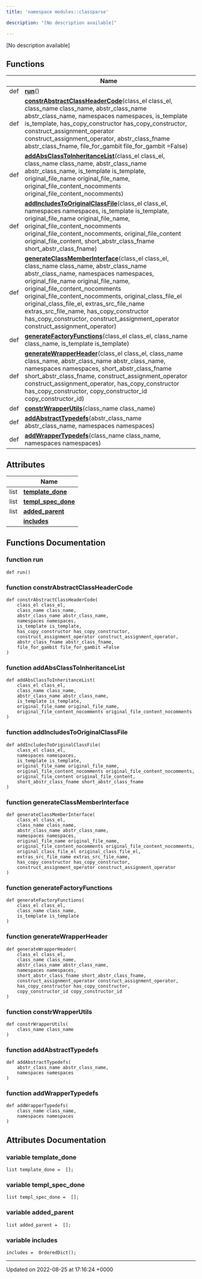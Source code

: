 ```yaml
---
title: 'namespace modules::classparse'

description: "[No description available]"

---
```







[No description available]

## Functions

|                | Name           |
| -------------- | -------------- |
| def | **[run](/documentation/code/namespaces/namespacemodules_1_1classparse/#function-run)**() |
| def | **[constrAbstractClassHeaderCode](/documentation/code/namespaces/namespacemodules_1_1classparse/#function-constrabstractclassheadercode)**(class_el class_el, class_name class_name, abstr_class_name abstr_class_name, namespaces namespaces, is_template is_template, has_copy_constructor has_copy_constructor, construct_assignment_operator construct_assignment_operator, abstr_class_fname abstr_class_fname, file_for_gambit file_for_gambit =False) |
| def | **[addAbsClassToInheritanceList](/documentation/code/namespaces/namespacemodules_1_1classparse/#function-addabsclasstoinheritancelist)**(class_el class_el, class_name class_name, abstr_class_name abstr_class_name, is_template is_template, original_file_name original_file_name, original_file_content_nocomments original_file_content_nocomments) |
| def | **[addIncludesToOriginalClassFile](/documentation/code/namespaces/namespacemodules_1_1classparse/#function-addincludestooriginalclassfile)**(class_el class_el, namespaces namespaces, is_template is_template, original_file_name original_file_name, original_file_content_nocomments original_file_content_nocomments, original_file_content original_file_content, short_abstr_class_fname short_abstr_class_fname) |
| def | **[generateClassMemberInterface](/documentation/code/namespaces/namespacemodules_1_1classparse/#function-generateclassmemberinterface)**(class_el class_el, class_name class_name, abstr_class_name abstr_class_name, namespaces namespaces, original_file_name original_file_name, original_file_content_nocomments original_file_content_nocomments, original_class_file_el original_class_file_el, extras_src_file_name extras_src_file_name, has_copy_constructor has_copy_constructor, construct_assignment_operator construct_assignment_operator) |
| def | **[generateFactoryFunctions](/documentation/code/namespaces/namespacemodules_1_1classparse/#function-generatefactoryfunctions)**(class_el class_el, class_name class_name, is_template is_template) |
| def | **[generateWrapperHeader](/documentation/code/namespaces/namespacemodules_1_1classparse/#function-generatewrapperheader)**(class_el class_el, class_name class_name, abstr_class_name abstr_class_name, namespaces namespaces, short_abstr_class_fname short_abstr_class_fname, construct_assignment_operator construct_assignment_operator, has_copy_constructor has_copy_constructor, copy_constructor_id copy_constructor_id) |
| def | **[constrWrapperUtils](/documentation/code/namespaces/namespacemodules_1_1classparse/#function-constrwrapperutils)**(class_name class_name) |
| def | **[addAbstractTypedefs](/documentation/code/namespaces/namespacemodules_1_1classparse/#function-addabstracttypedefs)**(abstr_class_name abstr_class_name, namespaces namespaces) |
| def | **[addWrapperTypedefs](/documentation/code/namespaces/namespacemodules_1_1classparse/#function-addwrappertypedefs)**(class_name class_name, namespaces namespaces) |

## Attributes

|                | Name           |
| -------------- | -------------- |
| list | **[template_done](/documentation/code/namespaces/namespacemodules_1_1classparse/#variable-template-done)**  |
| list | **[templ_spec_done](/documentation/code/namespaces/namespacemodules_1_1classparse/#variable-templ-spec-done)**  |
| list | **[added_parent](/documentation/code/namespaces/namespacemodules_1_1classparse/#variable-added-parent)**  |
| | **[includes](/documentation/code/namespaces/namespacemodules_1_1classparse/#variable-includes)**  |


## Functions Documentation

### function run

```
def run()
```


### function constrAbstractClassHeaderCode

```
def constrAbstractClassHeaderCode(
    class_el class_el,
    class_name class_name,
    abstr_class_name abstr_class_name,
    namespaces namespaces,
    is_template is_template,
    has_copy_constructor has_copy_constructor,
    construct_assignment_operator construct_assignment_operator,
    abstr_class_fname abstr_class_fname,
    file_for_gambit file_for_gambit =False
)
```


### function addAbsClassToInheritanceList

```
def addAbsClassToInheritanceList(
    class_el class_el,
    class_name class_name,
    abstr_class_name abstr_class_name,
    is_template is_template,
    original_file_name original_file_name,
    original_file_content_nocomments original_file_content_nocomments
)
```


### function addIncludesToOriginalClassFile

```
def addIncludesToOriginalClassFile(
    class_el class_el,
    namespaces namespaces,
    is_template is_template,
    original_file_name original_file_name,
    original_file_content_nocomments original_file_content_nocomments,
    original_file_content original_file_content,
    short_abstr_class_fname short_abstr_class_fname
)
```


### function generateClassMemberInterface

```
def generateClassMemberInterface(
    class_el class_el,
    class_name class_name,
    abstr_class_name abstr_class_name,
    namespaces namespaces,
    original_file_name original_file_name,
    original_file_content_nocomments original_file_content_nocomments,
    original_class_file_el original_class_file_el,
    extras_src_file_name extras_src_file_name,
    has_copy_constructor has_copy_constructor,
    construct_assignment_operator construct_assignment_operator
)
```


### function generateFactoryFunctions

```
def generateFactoryFunctions(
    class_el class_el,
    class_name class_name,
    is_template is_template
)
```


### function generateWrapperHeader

```
def generateWrapperHeader(
    class_el class_el,
    class_name class_name,
    abstr_class_name abstr_class_name,
    namespaces namespaces,
    short_abstr_class_fname short_abstr_class_fname,
    construct_assignment_operator construct_assignment_operator,
    has_copy_constructor has_copy_constructor,
    copy_constructor_id copy_constructor_id
)
```


### function constrWrapperUtils

```
def constrWrapperUtils(
    class_name class_name
)
```


### function addAbstractTypedefs

```
def addAbstractTypedefs(
    abstr_class_name abstr_class_name,
    namespaces namespaces
)
```


### function addWrapperTypedefs

```
def addWrapperTypedefs(
    class_name class_name,
    namespaces namespaces
)
```



## Attributes Documentation

### variable template_done

```
list template_done =  [];
```


### variable templ_spec_done

```
list templ_spec_done =  [];
```


### variable added_parent

```
list added_parent =  [];
```


### variable includes

```
includes =  OrderedDict();
```





-------------------------------

Updated on 2022-08-25 at 17:16:24 +0000